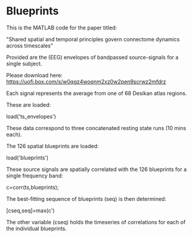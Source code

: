 # Blueprints

This is the MATLAB code for the paper titled:

"Shared spatial and temporal principles govern connectome dynamics across timescales"

Provided are the (EEG) envelopes of bandpassed source-signals for a single subject.

Please download here: https://uofi.box.com/s/w0qgz4woqnm2xz0w2pen9scrwz2mfdrz

Each signal represents the average from one of 68 Desikan atlas regions.

These are loaded:

load('ts_envelopes')

These data correspond to three concatenated resting state runs (10 mins each).

The 126 spatial blueprints are loaded:

load('blueprints')

These source signals are spatially correlated with the 126 blueprints for a single frequency band:

c=corr(ts,blueprints);

The best-fitting sequence of blueprints (seq) is then determined:

[cseq,seq]=max(c')

The other variable (cseq) holds the timeseries of correlations for each of the individual blueprints.

